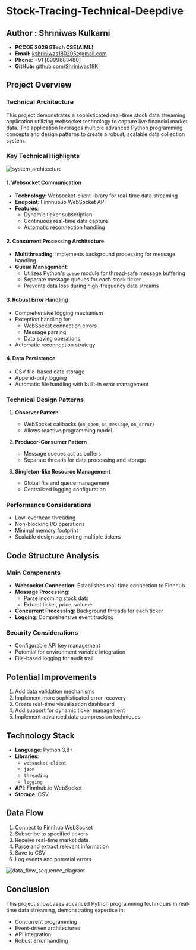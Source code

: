 # Stock-Tracing-Technical-Deepdive

## Author : Shriniwas Kulkarni
- **PCCOE 2026 BTech CSE(AIML)**
- **Email:** [kshriniwas180205@gmail.com](mailto:kshriniwas180205@gmail.com)  
- **Phone:** +91 [8999883480]  
- **GitHub:** [github.com/Shriniwas18K](https://github.com/Shriniwas18K)

## Project Overview

### Technical Architecture
This project demonstrates a sophisticated real-time stock data streaming application utilizing websocket technology to capture live financial market data. The application leverages multiple advanced Python programming concepts and design patterns to create a robust, scalable data collection system.

### Key Technical Highlights

![system_architecture](https://github.com/user-attachments/assets/6b77a0d0-6819-4ad1-886a-54cf491dcea7)

#### 1. Websocket Communication
- **Technology**: Websocket-client library for real-time data streaming
- **Endpoint**: Finnhub.io WebSocket API
- **Features**: 
  - Dynamic ticker subscription
  - Continuous real-time data capture
  - Automatic reconnection handling

#### 2. Concurrent Processing Architecture
- **Multithreading**: Implements background processing for message handling
- **Queue Management**: 
  - Utilizes Python's `queue` module for thread-safe message buffering
  - Separate message queues for each stock ticker
  - Prevents data loss during high-frequency data streams

#### 3. Robust Error Handling
- Comprehensive logging mechanism
- Exception handling for:
  - WebSocket connection errors
  - Message parsing
  - Data saving operations
- Automatic reconnection strategy

#### 4. Data Persistence
- CSV file-based data storage
- Append-only logging
- Automatic file handling with built-in error management

### Technical Design Patterns

1. **Observer Pattern**
   - WebSocket callbacks (`on_open`, `on_message`, `on_error`)
   - Allows reactive programming model

2. **Producer-Consumer Pattern**
   - Message queues act as buffers
   - Separate threads for data processing and storage

3. **Singleton-like Resource Management**
   - Global file and queue management
   - Centralized logging configuration

### Performance Considerations
- Low-overhead threading
- Non-blocking I/O operations
- Minimal memory footprint
- Scalable design supporting multiple tickers

## Code Structure Analysis

### Main Components
- **Websocket Connection**: Establishes real-time connection to Finnhub
- **Message Processing**: 
  - Parse incoming stock data
  - Extract ticker, price, volume
- **Concurrent Processing**: Background threads for each ticker
- **Logging**: Comprehensive event tracking

### Security Considerations
- Configurable API key management
- Potential for environment variable integration
- File-based logging for audit trail

## Potential Improvements
1. Add data validation mechanisms
2. Implement more sophisticated error recovery
3. Create real-time visualization dashboard
4. Add support for dynamic ticker management
5. Implement advanced data compression techniques

## Technology Stack
- **Language**: Python 3.8+
- **Libraries**: 
  - `websocket-client`
  - `json`
  - `threading`
  - `logging`
- **API**: Finnhub.io WebSocket
- **Storage**: CSV

## Data Flow
1. Connect to Finnhub WebSocket
2. Subscribe to specified tickers
3. Receive real-time market data
4. Parse and extract relevant information
5. Save to CSV
6. Log events and potential errors
   
![data_flow_sequence_diagram](https://github.com/user-attachments/assets/92a95de3-37d2-458e-b83e-631bc7ba4cea)

## Conclusion
This project showcases advanced Python programming techniques in real-time data streaming, demonstrating expertise in:
- Concurrent programming
- Event-driven architectures
- API integration
- Robust error handling
